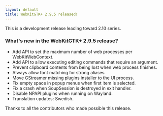 ```yaml
---
layout: default
title: WebKitGTK+ 2.9.5 released!
---
```


This is a development release leading toward 2.10 series.

### What's new in the WebKitGTK+ 2.9.5 release?

 - Add API to set the maximum number of web processes per WebKitWebContext.
 - Add API to allow executing editing commands that require an argument.
 - Prevent clipboard contents from being lost when web process finishes.
 - Always allow font matching for strong aliases
 - Move GStreamer missing plugins installer to the UI process.
 - Fix empty space in popup menus when first item is selected.
 - Fix a crash when SoupSession is destroyed in exit handler.
 - Disable NPAPI plugins when running on Wayland.
 - Translation updates: Swedish.

Thanks to all the contributors who made possible this release.
